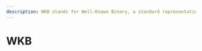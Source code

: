 ```yaml
---
description: WKB stands for Well-Known Binary, a standard representation for geometric values
---
```


# WKB

